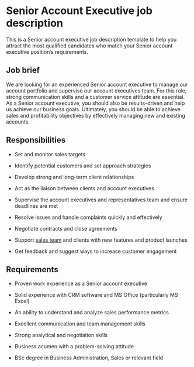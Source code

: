 # Senior Account Executive job description
This is a Senior account executive job description template to help you attract the most qualified candidates who match your Senior account executive position’s requirements.



## Job brief

We are looking for an experienced Senior account executive to manage our account portfolio and supervise our account executives team.
For this role, strong communication skills and a customer service attitude are essential. As a Senior account executive, you should also be results-driven and help us achieve our business goals.
Ultimately, you should be able to achieve sales and profitability objectives by effectively managing new and existing accounts.


## Responsibilities

* Set and monitor sales targets

* Identify potential customers and set approach strategies

* Develop strong and long-term client relationships

* Act as the liaison between clients and account executives

* Supervise the account executives and representatives team and ensure deadlines are met

* Resolve issues and handle complaints quickly and effectively

* Negotiate contracts and close agreements

* Support <a href="https://resources.workable.com/field-sales-representative-job-description">sales team</a> and clients with new features and product launches

* Get feedback and suggest ways to increase customer engagement


## Requirements

* Proven work experience as a Senior account executive

* Solid experience with CRM software and MS Office (particularly MS Excel)

* An ability to understand and analyze sales performance metrics

* Excellent communication and team management skills

* Strong analytical and negotiation skills

* Business acumen with a problem-solving attitude

* BSc degree in Business Administration, Sales or relevant field
